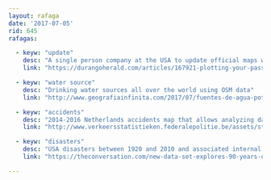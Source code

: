 ```yaml
---
layout: rafaga
date: '2017-07-05'
rid: 645
rafagas:

  - keyw: "update"
    desc: "A single person company at the USA to update official maps with local knowledge"
    link: "https://durangoherald.com/articles/167921-plotting-your-passion"

  - keyw: "water source"
    desc: "Drinking water sources all over the world using OSM data"
    link: "http://www.geografiainfinita.com/2017/07/fuentes-de-agua-potable-en-el-mundo/"

  - keyw: "accidents"
    desc: "2014-2016 Netherlands accidents map that allows analyzing data"
    link: "http://www.verkeersstatistieken.federalepolitie.be/assets/stats/wetenschapstudie/index.html"

  - keyw: "disasters"
    desc: "USA disasters between 1920 and 2010 and associated internal migrations"
    link: "https://theconversation.com/new-data-set-explores-90-years-of-natural-disasters-in-the-us-78382"

---
```

